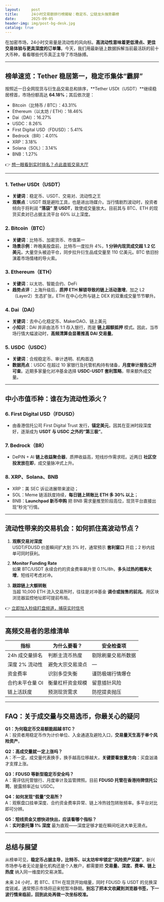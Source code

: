 ```yaml
---
layout:     post
title:      24小时交易额排行榜揭秘：稳定币、公链龙头强势霸榜
date:       2025-09-05
header-img: img/post-bg-desk.jpg
catalog: true
---
```


在加密市场，24小时交易量是流动性的风向标。**高流动性意味着更低滑点、更佳交易体验与更具深度的订单簿**。今天，我们用最新链上数据拆解当前最活跃的前十大币种，看看哪些代币真正主导了市场脉搏。

---

## 榜单速览：Tether 稳居第一，稳定币集体“霸屏”

按照近一日全网现货与衍生品交易总和排序，**Tether USDt（USDT）**继续稳居榜首，市场份额高达 **64.18%**；其后依次是：

- Bitcoin（比特币 / BTC）：43.31%
- Ethereum（以太坊 / ETH）：18.46%
- Dai（DAI）：16.27%
- USDC：8.26%
- First Digital USD（FDUSD）：5.41%
- Bedrock（BR）：4.01%
- XRP：3.18%
- Solana（SOL）：3.14%
- BNB：1.27%

👉 [想一眼看到实时排名？点此直抵交易大厅](https://okxdog.com/)

---

### 1. Tether USDt（USDT）
- **关键词**：稳定币、USDT、交易对、流动性之王  
- **观察点**：USDT 既是避险工具，也是进出场媒介。当行情剧烈波动时，投资者倾向于将利润 **“落袋” 至 USDT**，致使成交量放大。目前其与 BTC、ETH 的现货买卖对已占据主流平台 60% 以上深度。

### 2. Bitcoin（BTC）
- **关键词**：比特币、加密货币、市值第一  
- **场景示例**：昨晚美股盘前，比特币一度拉升 4%，**1 分钟内现货成交超 1.2 亿美元**，大量空头被迫平仓，同步拉升衍生品成交量至 110 亿美元。BTC 依旧扮演着市场情绪的导火索。

### 3. Ethereum（ETH）
- **关键词**：以太坊、智能合约、DeFi  
- **趋势点评**：上海升级后，**质押 ETH 解锁导致的链上活动激增**。加之 L2（Layer2）生态扩张，ETH 在中心化所与链上 DEX 的双重成交量节节攀升。

### 4. Dai（DAI）
- **关键词**：去中心化稳定币、MakerDAO、链上美元  
- **小知识**：DAI 并非由法币 1:1 存入银行，而是 **链上超额抵押** 模式。因此，当市场行情大幅波动时，**高频清算会显著推高 DAI 交易量**。

### 5. USDC（USDC）
- **关键词**：合规稳定币、审计透明、机构首选  
- **数据亮点**：USDC 在超过 10 家银行及托管机构持有储备，**月度审计报告公开可查**。近期多家量化对冲基金选择 **USDC-USDT 套利策略**，带来额外成交量。

---

## 中小市值币种：谁在为流动性添火？

### 6. First Digital USD（FDUSD）
- 由香港信托公司 First Digital Trust 发行，**锚定美元**，因其在亚洲时段深度好，逐渐成为 **USDT 与 USDC 之外的“第三极”**。

### 7. Bedrock（BR）
- DePIN + AI **链上收益聚合器**，质押收益高，短线炒作需求旺。近两日 **社区空投发放在即**，成交量脉冲式上升。

### 8. XRP、Solana、BNB
- XRP：美 SEC 诉讼进展带来波动；  
- SOL：Meme 链活跃度持续，**每日链上转账比 ETH 多 30% 以上**；  
- BNB：**Launchpad 新币申购** 把 BNB 需求量推至阶段高位，现货平台直接出现“秒兑”行情。

---

## 流动性带来的交易机会：如何抓住高波动节点？

1. **观察交易对深度**  
   USDT/FDUSD 价差瞬间扩大到 3% 时，通常预示 **套利窗口** 开启；2 秒内挂单可同时获利。

2. **Monitor Funding Rate**  
   如果 BTC/USDT 永续合约的资金费率飙升至 0.1%/8h，**多头过热的概率大增**，短线可考虑对冲。

3. **跟踪链上大额转账**  
   当超 10,000 ETH 流入交易所时，往往是对冲基金 **调仓或抛售的前兆**。用区块浏览器监控地址即可提前布局。

👉 [立即加入秒级盯盘频道，捕获实时信号](https://okxdog.com/)

---

## 高频交易者的思维清单

| 指标 | 为什么要看？ | 安全检查项 |
|---|---|---|
| 24h 成交量排名 | 判断主流币热度 | 剔除刷量交易所数据 |
| 深度 2% 流动性 | 避免大宗交易滑点 | — |
| 资金费率 | 识别多空失衡 | 谨防极端行情爆仓 |
| 合约未平仓量 OI | 衡量杠杆资金规模 | 留意插针风险 |
| 链上活跃度 | 预测现货需求 | 防挖提卖抛压 |

---

## FAQ：关于成交量与交易选币，你最关心的疑问

**Q1：为何稳定币交易额能超越 BTC？**  
A：投资者用稳定币作为计价单位、入金通道及避险入口，**交易量天生高于单个风险资产**。

**Q2：高成交量就一定上涨吗？**  
A：不一定。成交量代表换手，换手越高位移越大，**关键要看放量方向**：买盘汹涌才支撑上涨。

**Q3：FDUSD 等新型稳定币安全吗？**  
A：需评估托管银行、月度审计及监管牌照。目前 **FDUSD 托管在香港持牌信托公司**，披露频率近似 USDC。

**Q4：如何发现“假量”交易所？**  
A：观察盘口挂单深度、合约资金费率异常、链上冷热钱包转账频率。多平台对比即可分辨。

**Q5：短线资金又想快进快出，应该看哪个指标？**  
A：**实时委托簿 1% 深度** 最为直观——深度足够才能在瞬间吃进大单无滑点。

---

## 总结与展望

从榜单可见，**稳定币占据主导，比特币、以太坊牢牢锁定“风险资产双雄”**。新兴市场参与者无论是量化机构还是个人散户，都需要把 **交易量、深度、费率、链上热度** 纳入同一维度的交易决策。

未来 24 小时，若 BTC、ETH 在现货开始缩量，同时 FDUSD 与 USDT 的兑换深度锐减，通常预示市场将迎来短暂冷静期。**别忘了把本文收藏到浏览器书签，下一波行情来临前，回到此处再做一次坐标校准。**